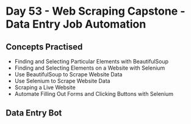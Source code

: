 # Day 53 - Web Scraping Capstone - Data Entry Job Automation

## Concepts Practised

- Finding and Selecting Particular Elements with BeautifulSoup
- Finding and Selecting Elements on a Website with Selenium
- Use BeautifulSoup to Scrape Website Data
- Use Selenium to Scrape Website Data
- Scraping a Live Website
- Automate Filling Out Forms and Clicking Buttons with Selenium

## Data Entry Bot
